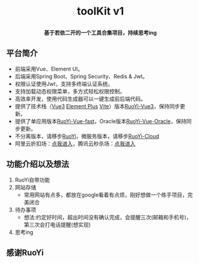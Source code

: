 
<h1 align="center" style="margin: 30px 0 30px; font-weight: bold;">toolKit v1</h1>
<h4 align="center">基于若依二开的一个工具合集项目，持续思考ing</h4>


## 平台简介

* 前端采用Vue、Element UI。
* 后端采用Spring Boot、Spring Security、Redis & Jwt。
* 权限认证使用Jwt，支持多终端认证系统。
* 支持加载动态权限菜单，多方式轻松权限控制。
* 高效率开发，使用代码生成器可以一键生成前后端代码。
* 提供了技术栈（[Vue3](https://v3.cn.vuejs.org) [Element Plus](https://element-plus.org/zh-CN) [Vite](https://cn.vitejs.dev)）版本[RuoYi-Vue3](https://gitcode.com/yangzongzhuan/RuoYi-Vue3)，保持同步更新。
* 提供了单应用版本[RuoYi-Vue-fast](https://gitcode.com/yangzongzhuan/RuoYi-Vue-fast)，Oracle版本[RuoYi-Vue-Oracle](https://gitcode.com/yangzongzhuan/RuoYi-Vue-Oracle)，保持同步更新。
* 不分离版本，请移步[RuoYi](https://gitee.com/y_project/RuoYi)，微服务版本，请移步[RuoYi-Cloud](https://gitee.com/y_project/RuoYi-Cloud)
* 阿里云折扣场：[点我进入](http://aly.ruoyi.vip)，腾讯云秒杀场：[点我进入](http://txy.ruoyi.vip)&nbsp;&nbsp;

## 功能介绍以及想法

1. RuoYi自带功能
2. 网站存储
   * 常用网站有点多，都放在google看着有点烦，刚好想做一个练手项目，完美闭合
3. 待办事项 
   * 想法:约定好时间，超出时间没有确认完成，会提醒三次(邮箱和手机号)，第三次会打电话提醒(想实现)
4. 思考ing



## 感谢RuoYi